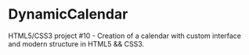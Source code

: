 # DynamicCalendar
HTML5/CSS3 project #10 - Creation of a calendar with custom interface and modern structure in HTML5 &amp;&amp; CSS3.
